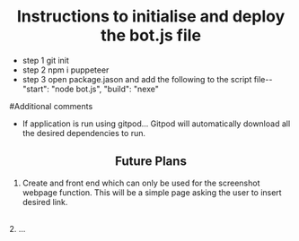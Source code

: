<h1 align="center">Instructions to initialise and deploy the bot.js file </h1>

- step 1 git init
- step 2 npm i puppeteer
- step 3 open package.jason and add the following to the script file--
                       "start": "node bot.js",
                       "build": "nexe"

#Additional comments
- If application is run using gitpod... Gitpod will automatically download all the desired dependencies to run.

<h2 align="center"> Future Plans </h2>

1. Create and front end which can only be used for the screenshot webpage function. This will be a simple page asking the user to insert desired link.
<br>
2. ...
